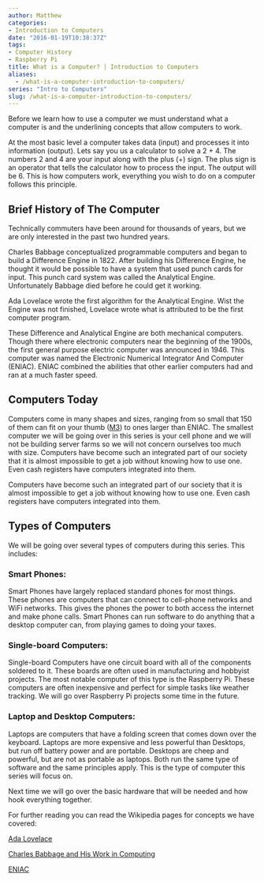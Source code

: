 ```yaml
---
author: Matthew
categories:
- Introduction to Computers
date: "2016-01-19T10:38:37Z"
tags:
- Computer History
- Raspberry Pi
title: What is a Computer? | Introduction to Computers
aliases:
  - /what-is-a-computer-introduction-to-computers/
series: "Intro to Computers"
slug: /what-is-a-computer-introduction-to-computers/
---
```


Before we learn how to use a computer we must understand what a computer is and the underlining concepts that allow computers to work.

At the most basic level a computer takes data (input) and processes it into information (output). Lets say you us a calculator to solve a 2 + 4. The numbers 2 and 4 are your input along with the plus (+) sign. The plus sign is an operator that tells the calculator how to process the input. The output will be 6. This is how computers work, everything you wish to do on a computer follows this principle.

## Brief History of The Computer

Technically commuters have been around for thousands of years, but we are only interested in the past two hundred years.

Charles Babbage conceptualized programmable computers and began to build a Difference Engine in 1822. After building his Difference Engine, he thought it would be possible to have a system that used punch cards for input. This punch card system was called the Analytical Engine. Unfortunately Babbage died before he could get it working.

Ada Lovelace wrote the first algorithm for the Analytical Engine. Wist the Engine was not finished, Lovelace wrote what is attributed to be the first computer program.

These Difference and Analytical Engine are both mechanical computers. Though there where electronic computers near the beginning of the 1900s, the first general purpose electric computer was announced in 1946. This computer was named the Electronic Numerical Integrator And Computer (ENIAC). ENIAC combined the abilities that other earlier computers had and ran at a much faster speed.

## Computers Today

Computers come in many shapes and sizes, ranging from so small that 150 of them can fit on your thumb ([M3](https://www.eecs.umich.edu/eecs/about/articles/2015/Worlds-Smallest-Computer-Michigan-Micro-Mote.html)) to ones larger than ENIAC. The smallest computer we will be going over in this series is your cell phone and we will not be building server farms so we will not concern ourselves too much with size. Computers have become such an integrated part of our society that it is almost impossible to get a job without knowing how to use one. Even cash registers have computers integrated into them.

Computers have become such an integrated part of our society that it is almost impossible to get a job without knowing how to use one. Even cash registers have computers integrated into them.

## Types of Computers

We will be going over several types of computers during this series. This includes:

### Smart Phones:

Smart Phones have largely replaced standard phones for most things. These phones are computers that can connect to cell-phone networks and WiFi networks. This gives the phones the power to both access the internet and make phone calls. Smart Phones can run software to do anything that a desktop computer can, from playing games to doing your taxes.

### Single-board Computers:

Single-board Computers have one circuit board with all of the components soldered to it. These boards are often used in manufacturing and hobbyist projects. The most notable computer of this type is the Raspberry Pi. These computers are often inexpensive and perfect for simple tasks like weather tracking. We will go over Raspberry Pi projects some time in the future.

### Laptop and Desktop Computers:

Laptops are computers that have a folding screen that comes down over the keyboard. Laptops are more expensive and less powerful than Desktops, but run off battery power and are portable. Desktops are cheep and powerful, but are not as portable as laptops. Both run the same type of software and the same principles apply. This is the type of computer this series will focus on. 

Next time we will go over the basic hardware that will be needed and how hook everything together. 

For further reading you can read the Wikipedia pages for concepts we have covered: 

[Ada Lovelace](https://en.wikipedia.org/wiki/Ada_Lovelace) 

[Charles Babbage and His Work in Computing](https://en.wikipedia.org/wiki/Charles_Babbage#Computing_pioneer)

[ENIAC](https://en.wikipedia.org/wiki/ENIAC)